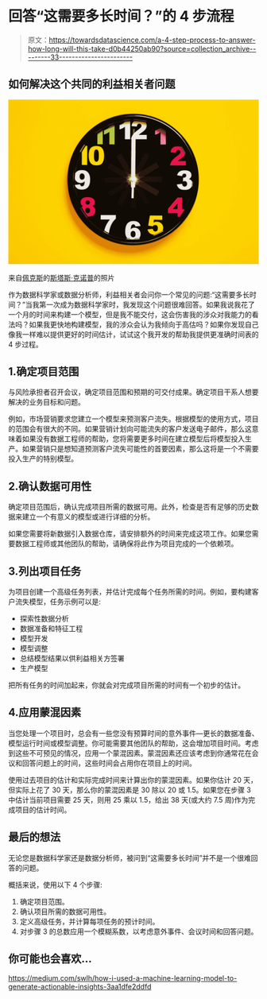 # 回答“这需要多长时间？”的 4 步流程

> 原文：<https://towardsdatascience.com/a-4-step-process-to-answer-how-long-will-this-take-d0b44250ab90?source=collection_archive---------33----------------------->

## 如何解决这个共同的利益相关者问题

![](img/fb1c9157e492ccbddb34ce5a0e2f57f7.png)

来自[佩克斯](https://www.pexels.com/photo/black-and-yellow-analog-clock-3283142/?utm_content=attributionCopyText&utm_medium=referral&utm_source=pexels)的[斯塔斯·克诺普](https://www.pexels.com/@stasknop?utm_content=attributionCopyText&utm_medium=referral&utm_source=pexels)的照片

作为数据科学家或数据分析师，利益相关者会问你一个常见的问题:“这需要多长时间？”当我第一次成为数据科学家时，我发现这个问题很难回答。如果我说我花了一个月的时间来构建一个模型，但是我不能交付，这会伤害我的涉众对我能力的看法吗？如果我更快地构建模型，我的涉众会认为我倾向于高估吗？如果你发现自己像我一样难以提供更好的时间估计，试试这个我开发的帮助我提供更准确时间表的 4 步过程。

## 1.确定项目范围

与风险承担者召开会议，确定项目范围和预期的可交付成果。确定项目干系人想要解决的业务目标和问题。

例如，市场营销要求您建立一个模型来预测客户流失。根据模型的使用方式，项目的范围会有很大的不同。如果营销计划向可能流失的客户发送电子邮件，那么这意味着如果没有数据工程师的帮助，您将需要更多时间在建立模型后将模型投入生产。如果营销只是想知道预测客户流失可能性的首要因素，那么这将是一个不需要投入生产的特别模型。

## 2.确认数据可用性

确定项目范围后，确认完成项目所需的数据可用。此外，检查是否有足够的历史数据来建立一个有意义的模型或进行详细的分析。

如果您需要将新数据引入数据仓库，请安排额外的时间来完成这项工作。如果您需要数据工程师或其他团队的帮助，请确保将此作为项目完成的一个依赖项。

## 3.列出项目任务

为项目创建一个高级任务列表，并估计完成每个任务所需的时间。例如，要构建客户流失模型，任务示例可以是:

*   探索性数据分析
*   数据准备和特征工程
*   模型开发
*   模型调整
*   总结模型结果以供利益相关方签署
*   生产模型

把所有任务的时间加起来，你就会对完成项目所需的时间有一个初步的估计。

## 4.应用蒙混因素

当您处理一个项目时，总会有一些您没有预算时间的意外事件—更长的数据准备、模型运行时间或模型调整。你可能需要其他团队的帮助，这会增加项目时间。考虑到这些不可预见的情况，应用一个蒙混因素。蒙混因素还应该考虑到你通常花在会议和回答问题上的时间，这些时间会占用你在项目上的时间。

使用过去项目的估计和实际完成时间来计算出你的蒙混因素。如果你估计 20 天，但实际上花了 30 天，那么你的蒙混因素是 30 除以 20 或 1.5。如果您在步骤 3 中估计当前项目需要 25 天，则用 25 乘以 1.5，给出 38 天(或大约 7.5 周)作为完成项目的估计时间。

## 最后的想法

无论您是数据科学家还是数据分析师，被问到“这需要多长时间”并不是一个很难回答的问题。

概括来说，使用以下 4 个步骤:

1.  确定项目范围。
2.  确认项目所需的数据可用性。
3.  定义高级任务，并计算每项任务的预计时间。
4.  对步骤 3 的总数应用一个模糊系数，以考虑意外事件、会议时间和回答问题。

## 你可能也会喜欢…

<https://medium.com/swlh/how-i-used-a-machine-learning-model-to-generate-actionable-insights-3aa1dfe2ddfd>  </how-to-present-machine-learning-results-to-non-technical-people-e096cc1b9f76>  </how-to-create-a-successful-data-presentation-7eae7a9a41f> 